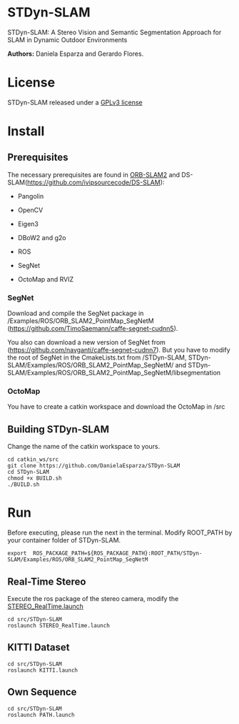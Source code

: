 # STDyn-SLAM
STDyn-SLAM: A Stereo Vision and Semantic Segmentation Approach for SLAM in Dynamic Outdoor Environments

**Authors:** Daniela Esparza and Gerardo Flores.

# License
STDyn-SLAM released under a [GPLv3 license](https://github.com/DanielaEsparza/STDyn-SLAM/blob/master/LICENSE)

# Install

## Prerequisites

The necessary prerequisites are found in [ORB-SLAM2](https://github.com/raulmur/ORB_SLAM2) and DS-SLAM(https://github.com/ivipsourcecode/DS-SLAM):
- Pangolin
- OpenCV
- Eigen3
- DBoW2 and g2o
- ROS

- SegNet
- OctoMap and RVIZ

### SegNet
Download and compile the SegNet package in /Examples/ROS/ORB_SLAM2_PointMap_SegNetM (https://github.com/TimoSaemann/caffe-segnet-cudnn5).

You also can download a new version of SegNet from (https://github.com/navganti/caffe-segnet-cudnn7). But you have to modify the root of SegNet in the CmakeLists.txt from /STDyn-SLAM, STDyn-SLAM/Examples/ROS/ORB_SLAM2_PointMap_SegNetM/ and STDyn-SLAM/Examples/ROS/ORB_SLAM2_PointMap_SegNetM/libsegmentation

### OctoMap
You have to create a catkin workspace and download the OctoMap in /src

## Building STDyn-SLAM

Change the name of the catkin workspace to yours.

```
cd catkin_ws/src
git clone https://github.com/DanielaEsparza/STDyn-SLAM
cd STDyn-SLAM
chmod +x BUILD.sh
./BUILD.sh
```

# Run

Before executing, please run the next in the terminal. Modify ROOT_PATH by your container folder of STDyn-SLAM.
```
export  ROS_PACKAGE_PATH=${ROS_PACKAGE_PATH}:ROOT_PATH/STDyn-SLAM/Examples/ROS/ORB_SLAM2_PointMap_SegNetM
```

## Real-Time Stereo

Execute the ros package of the stereo camera, modify the [STEREO_RealTime.launch](https://github.com/DanielaEsparza/STDyn-SLAM/blob/master/STEREO_RealTime.launch)

```
cd src/STDyn-SLAM
roslaunch STEREO_RealTime.launch
```

## KITTI Dataset

```
cd src/STDyn-SLAM
roslaunch KITTI.launch
```

## Own Sequence

```
cd src/STDyn-SLAM
roslaunch PATH.launch
```
